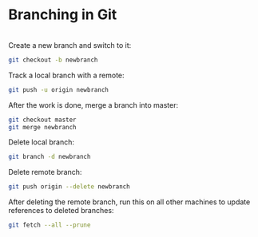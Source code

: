 # Branching in Git


<br>
Create a new branch and switch to it:

```bash
git checkout -b newbranch
```

Track a local branch with a remote:

```bash
git push -u origin newbranch
```

After the work is done, merge a branch into master:

```bash
git checkout master
git merge newbranch
```

Delete local branch:

```bash
git branch -d newbranch
```

Delete remote branch:

```bash
git push origin --delete newbranch
```

After deleting the remote branch, run this on all other machines to update references to deleted branches:

```bash
git fetch --all --prune
```


